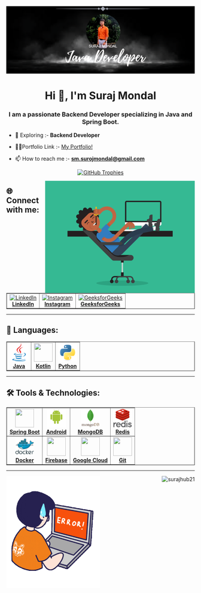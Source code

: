 ![logo](https://github.com/Surajhub21/Surajhub21/blob/main/GithubBio.png)

<h1 align="center">Hi 👋, I'm Suraj Mondal</h1>
<h3 align="center">I am a passionate Backend Developer specializing in Java and Spring Boot.</h3>

- 🌱 Exploring :- **Backend Developer**

- 👨‍💻Portfolio Link :-  <a href="https://type.link/mondalsuroj386" target="_blank"> My Portfolio! </a>

- 📫 How to reach me :- **sm.surojmondal@gmail.com**



<p align="center">
  <a href="https://github.com/ryo-ma/github-profile-trophy">
    <img src="https://github-profile-trophy.vercel.app/?username=surajhub21&margin-w=10" alt="GitHub Trophies"/>
  </a>
</p>

<img align="right" alt="Coding" width="400" src="https://github.com/Surajhub21/Surajhub21/blob/main/5eKX.gif">

## 🌐 Connect with me:

<table align="center" border="1" cellspacing="5" cellpadding="10">
  <tr>
    <td align="center">
      <a href="https://linkedin.com/in/suraj-mondal-134a06298/" target="_blank">
        <img src="https://raw.githubusercontent.com/rahuldkjain/github-profile-readme-generator/master/src/images/icons/Social/linked-in-alt.svg" alt="LinkedIn" width="50"/>
        <br><b>LinkedIn</b>
      </a>
    </td>
    <td align="center">
      <a href="https://instagram.com/sm.suraj__/" target="_blank">
        <img src="https://raw.githubusercontent.com/rahuldkjain/github-profile-readme-generator/master/src/images/icons/Social/instagram.svg" alt="Instagram" width="50"/>
        <br><b>Instagram</b>
      </a>
    </td>
    <td align="center">
      <a href="https://auth.geeksforgeeks.org/user/sm1suraj3tyg/" target="_blank">
        <img src="https://raw.githubusercontent.com/rahuldkjain/github-profile-readme-generator/master/src/images/icons/Social/geeks-for-geeks.svg" alt="GeeksforGeeks" width="50"/>
        <br><b>GeeksforGeeks</b>
      </a>
    </td>
  </tr>
</table>


---

## 🚀 Languages:
<table align="center" border="1" cellspacing="5" cellpadding="10">
  <tr>
    <td align="center"><a href="https://www.java.com"><img src="https://raw.githubusercontent.com/devicons/devicon/master/icons/java/java-original.svg" width="50" height="50"/><br><b>Java</b></a></td>
    <td align="center"><a href="https://kotlinlang.org"><img src="https://www.vectorlogo.zone/logos/kotlinlang/kotlinlang-icon.svg" width="50" height="50"/><br><b>Kotlin</b></a></td>
    <td align="center"><a href="https://www.python.org"><img src="https://raw.githubusercontent.com/devicons/devicon/master/icons/python/python-original.svg" width="50" height="50"/><br><b>Python</b></a></td>
  </tr>
</table>

---

## 🛠️ Tools & Technologies:
<table align="center" border="1" cellspacing="5" cellpadding="10">
  <tr>
    <td align="center"><a href="https://spring.io/"><img src="https://www.vectorlogo.zone/logos/springio/springio-icon.svg" width="50" height="50"/><br><b>Spring Boot</b></a></td>
    <td align="center"><a href="https://developer.android.com"><img src="https://raw.githubusercontent.com/devicons/devicon/master/icons/android/android-original-wordmark.svg" width="50" height="50"/><br><b>Android</b></a></td>
    <td align="center"><a href="https://www.mongodb.com/"><img src="https://raw.githubusercontent.com/devicons/devicon/master/icons/mongodb/mongodb-original-wordmark.svg" width="50" height="50"/><br><b>MongoDB</b></a></td>
    <td align="center"><a href="https://redis.io"><img src="https://raw.githubusercontent.com/devicons/devicon/master/icons/redis/redis-original-wordmark.svg" width="50" height="50"/><br><b>Redis</b></a></td>
  </tr>
  <tr>
    <td align="center"><a href="https://www.docker.com/"><img src="https://raw.githubusercontent.com/devicons/devicon/master/icons/docker/docker-original-wordmark.svg" width="50" height="50"/><br><b>Docker</b></a></td>
    <td align="center"><a href="https://firebase.google.com/"><img src="https://www.vectorlogo.zone/logos/firebase/firebase-icon.svg" width="50" height="50"/><br><b>Firebase</b></a></td>
    <td align="center"><a href="https://cloud.google.com"><img src="https://www.vectorlogo.zone/logos/google_cloud/google_cloud-icon.svg" width="50" height="50"/><br><b>Google Cloud</b></a></td>
    <td align="center"><a href="https://git-scm.com/"><img src="https://www.vectorlogo.zone/logos/git-scm/git-scm-icon.svg" width="50" height="50"/><br><b>Git</b></a></td>
  </tr>
</table>

---

<p align="center">
  <img align="left" width="250" src="https://github.com/Surajhub21/Surajhub21/blob/main/Error.gif" width="400"/>
  <p><img align="right" src="https://github-readme-streak-stats.herokuapp.com/?user=surajhub21&" alt="surajhub21" /></p>
</p>
